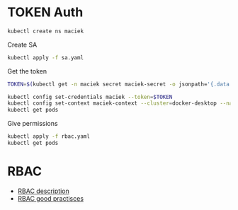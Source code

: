# TOKEN Auth


```sh
kubectl create ns maciek
```

Create SA
```sh
kubectl apply -f sa.yaml
```

Get the token
```sh
TOKEN=$(kubectl get -n maciek secret maciek-secret -o jsonpath='{.data.token}'|base64 --decode)

kubectl config set-credentials maciek --token=$TOKEN
kubectl config set-context maciek-context --cluster=docker-desktop --namespace=default --user=maciek
kubectl get pods
```

Give permissions
```sh
kubectl apply -f rbac.yaml
kubectl get pods
```

# RBAC

* [RBAC description](https://kubernetes.io/docs/reference/access-authn-authz/authorization/#determine-the-request-verb)
* [RBAC good practisces](https://kubernetes.io/docs/concepts/security/rbac-good-practices/)


